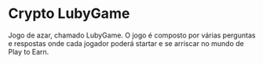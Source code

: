 # Crypto LubyGame

Jogo de azar, chamado LubyGame. O jogo é composto por várias perguntas e respostas onde cada jogador poderá startar e se arriscar no mundo de Play to Earn.

##